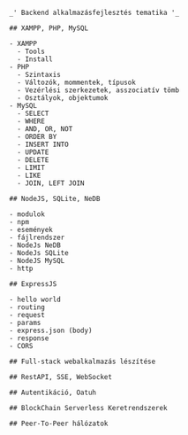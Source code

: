    _' Backend alkalmazásfejlesztés tematika '_

    ## XAMPP, PHP, MySQL

    - XAMPP
      - Tools
      - Install
    - PHP
      - Szintaxis
      - Változók, mommentek, típusok
      - Vezérlési szerkezetek, asszociatív tömb
      - Osztályok, objektumok
    - MySQL
      - SELECT
      - WHERE
      - AND, OR, NOT
      - ORDER BY
      - INSERT INTO
      - UPDATE
      - DELETE
      - LIMIT
      - LIKE
      - JOIN, LEFT JOIN

    ## NodeJS, SQLite, NeDB

    - modulok
    - npm
    - események
    - fájlrendszer
    - NodeJs NeDB
    - NodeJs SQLite
    - NodeJS MySQL
    - http

    ## ExpressJS

    - hello world
    - routing
    - request
    - params
    - express.json (body)
    - response
    - CORS

    ## Full-stack webalkalmazás lészítése

    ## RestAPI, SSE, WebSocket

    ## Autentikáció, Oatuh

    ## BlockChain Serverless Keretrendszerek

    ## Peer-To-Peer hálózatok

